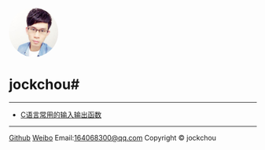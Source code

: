 <style>.logo{width:100px;height:100px;border-radius:100%;vertical-align:middle;}</style>
<p><img class="logo" src="./img/logo.jpg" alt="jockchou"></p>

# jockchou#

----------


- [C语言常用的输入输出函数][1]








----------
[Github](https://github.com/jockchou "Github")
[Weibo](http://weibo.com/u/2558456121 "weibo")
Email:164068300@qq.com
Copyright © jockchou


[1]: ./blog/20150604.md


